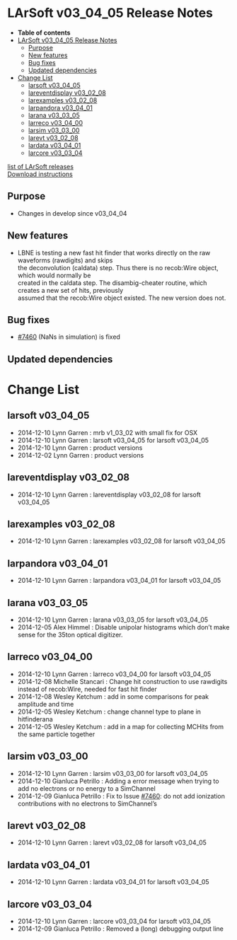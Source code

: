 LArSoft v03\_04\_05 Release Notes
======================================================================

-   **Table of contents**
-   [LArSoft v03\_04\_05 Release Notes](#LArSoft-v03_04_05-Release-Notes)
    -   [Purpose](#Purpose)
    -   [New features](#New-features)
    -   [Bug fixes](#Bug-fixes)
    -   [Updated dependencies](#Updated-dependencies)
-   [Change List](#Change-List)
    -   [larsoft v03\_04\_05](#larsoft-v03_04_05)
    -   [lareventdisplay v03\_02\_08](#lareventdisplay-v03_02_08)
    -   [larexamples v03\_02\_08](#larexamples-v03_02_08)
    -   [larpandora v03\_04\_01](#larpandora-v03_04_01)
    -   [larana v03\_03\_05](#larana-v03_03_05)
    -   [larreco v03\_04\_00](#larreco-v03_04_00)
    -   [larsim v03\_03\_00](#larsim-v03_03_00)
    -   [larevt v03\_02\_08](#larevt-v03_02_08)
    -   [lardata v03\_04\_01](#lardata-v03_04_01)
    -   [larcore v03\_03\_04](#larcore-v03_03_04)

[list of LArSoft releases](LArSoft_release_list)\
[Download instructions](http://scisoft.fnal.gov/scisoft/bundles/larsoft/v03_04_05/larsoft-v03_04_05.html)

Purpose
--------------------

-   Changes in develop since v03\_04\_04

New features
------------------------------

-   LBNE is testing a new fast hit finder that works directly on the raw waveforms (rawdigits) and skips\
    the deconvolution (caldata) step. Thus there is no recob:Wire object, which would normally be\
    created in the caldata step. The disambig-cheater routine, which creates a new set of hits, previously\
    assumed that the recob:Wire object existed. The new version does not.

Bug fixes
------------------------

-   [\#7460](/redmine/issues/7460 "Bug: NaN's in the simulation (Closed)") (NaNs in simulation) is fixed

Updated dependencies
----------------------------------------------

Change List
============================

larsoft v03\_04\_05
------------------------------------------

-   2014-12-10 Lynn Garren : mrb v1\_03\_02 with small fix for OSX
-   2014-12-10 Lynn Garren : larsoft v03\_04\_05 for larsoft v03\_04\_05
-   2014-12-10 Lynn Garren : product versions
-   2014-12-02 Lynn Garren : product versions

lareventdisplay v03\_02\_08
----------------------------------------------------------

-   2014-12-10 Lynn Garren : lareventdisplay v03\_02\_08 for larsoft v03\_04\_05

larexamples v03\_02\_08
--------------------------------------------------

-   2014-12-10 Lynn Garren : larexamples v03\_02\_08 for larsoft v03\_04\_05

larpandora v03\_04\_01
------------------------------------------------

-   2014-12-10 Lynn Garren : larpandora v03\_04\_01 for larsoft v03\_04\_05

larana v03\_03\_05
----------------------------------------

-   2014-12-10 Lynn Garren : larana v03\_03\_05 for larsoft v03\_04\_05
-   2014-12-05 Alex Himmel : Disable unipolar histograms which don’t make sense for the 35ton optical digitizer.

larreco v03\_04\_00
------------------------------------------

-   2014-12-10 Lynn Garren : larreco v03\_04\_00 for larsoft v03\_04\_05
-   2014-12-08 Michelle Stancari : Change hit construction to use rawdigits instead of recob:Wire, needed for fast hit finder
-   2014-12-08 Wesley Ketchum : add in some comparisons for peak amplitude and time
-   2014-12-05 Wesley Ketchum : change channel type to plane in hitfinderana
-   2014-12-05 Wesley Ketchum : add in a map for collecting MCHits from the same particle together

larsim v03\_03\_00
----------------------------------------

-   2014-12-10 Lynn Garren : larsim v03\_03\_00 for larsoft v03\_04\_05
-   2014-12-10 Gianluca Petrillo : Adding a error message when trying to add no electrons or no energy to a SimChannel
-   2014-12-09 Gianluca Petrillo : Fix to Issue [\#7460](/redmine/issues/7460 "Bug: NaN's in the simulation (Closed)"): do not add ionization contributions with no electrons to SimChannel’s

larevt v03\_02\_08
----------------------------------------

-   2014-12-10 Lynn Garren : larevt v03\_02\_08 for larsoft v03\_04\_05

lardata v03\_04\_01
------------------------------------------

-   2014-12-10 Lynn Garren : lardata v03\_04\_01 for larsoft v03\_04\_05

larcore v03\_03\_04
------------------------------------------

-   2014-12-10 Lynn Garren : larcore v03\_03\_04 for larsoft v03\_04\_05
-   2014-12-09 Gianluca Petrillo : Removed a (long) debugging output line
